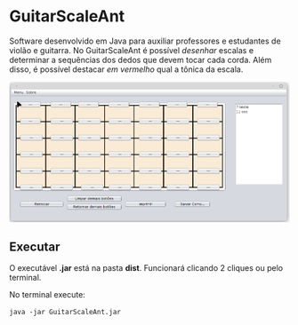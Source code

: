 # GuitarScaleAnt

Software desenvolvido em Java para auxiliar professores e estudantes de violão e guitarra. No GuitarScaleAnt é possível _desenhar_ escalas e determinar a sequências dos dedos que devem tocar cada corda. Além disso, é possível destacar _em vermelho_ qual a tônica da escala.

![](demo_ant.gif)


## Executar

O executável **.jar** está na pasta **dist**. 
Funcionará clicando 2 cliques ou pelo terminal. 

No terminal execute:

```
java -jar GuitarScaleAnt.jar 
```
